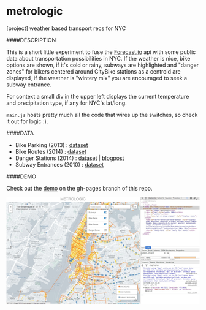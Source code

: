 metrologic
==========

[project] weather based transport recs for NYC

####DESCRIPTION

This is a short little experiment to fuse the [Forecast.io](http://forecast.io) api with some public data about transportation possibilities in NYC. If the weather is nice, bike options are shown, if it's cold or rainy, subways are highlighted and "danger zones" for bikers centered around CityBike stations as a centroid are displayed, if the weather is "wintery mix" you are encouraged to seek a subway entrance.

For context a small div in the upper left displays the current temperature and precipitation type, if any for NYC's lat/long.

`main.js` hosts pretty much all the code that wires up the switches, so check it out for logic :).

####DATA

* Bike Parking (2013) : [dataset](https://data.cityofnewyork.us/Transportation/Bicycle-Parking/qpbf-g2yx)
* Bike Routes (2014) : [dataset](http://www.nyc.gov/html/dot/html/about/datafeeds.shtml#bikes)
* Danger Stations (2014) : [dataset](https://benwellington.cartodb.com/tables/dangerstations/public/table) | [blogpost](http://iquantny.tumblr.com/post/95097770919/fatal-cyclist-accident-this-morning-was-tragically#show-last-Point)
* Subway Entrances (2010) : [dataset](https://nycopendata.socrata.com/Transportation/Subway-Entrances/drex-xx56?)

####DEMO

Check out the [demo](http://auremoser.github.io/metrologic/) on the gh-pages branch of this repo.

![screenshot-for-color](https://raw.githubusercontent.com/auremoser/metrologic/master/assets/metrologic-full.jpg)

